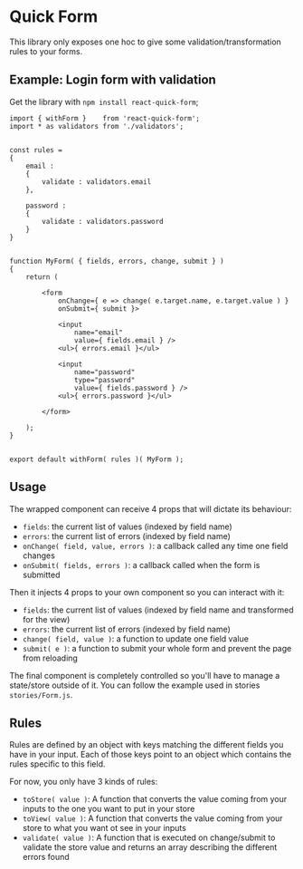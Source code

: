# Quick Form

This library only exposes one hoc to give some validation/transformation rules to your forms.


## Example: Login form with validation

Get the library with `npm install react-quick-form`;

```JS
import { withForm }    from 'react-quick-form';
import * as validators from './validators';


const rules =
{
    email :
    {
        validate : validators.email
    },

    password :
    {
        validate : validators.password
    }
}


function MyForm( { fields, errors, change, submit } )
{
    return (

        <form
            onChange={ e => change( e.target.name, e.target.value ) }
            onSubmit={ submit }>

            <input
                name="email"
                value={ fields.email } />
            <ul>{ errors.email }</ul>

            <input
                name="password"
                type="password"
                value={ fields.password } />
            <ul>{ errors.password }</ul>

        </form>

    );
}


export default withForm( rules )( MyForm );
```


## Usage

The wrapped component can receive 4 props that will dictate its behaviour:
- `fields`: the current list of values (indexed by field name)
- `errors`: the current list of errors (indexed by field name)
- `onChange( field, value, errors )`: a callback called any time one field changes
- `onSubmit( fields, errors )`: a callback called when the form is submitted

Then it injects 4 props to your own component so you can interact with it:
- `fields`: the current list of values (indexed by field name and transformed for the view)
- `errors`: the current list of errors (indexed by field name)
- `change( field, value )`: a function to update one field value
- `submit( e )`: a function to submit your whole form and prevent the page from reloading

The final component is completely controlled so you'll have to manage a state/store outside of it. You can follow the example used in stories `stories/Form.js`.


## Rules

Rules are defined by an object with keys matching the different fields you have in your input. Each of those keys point to an object which contains the rules specific to this field.

For now, you only have 3 kinds of rules:
- `toStore( value )`: A function that converts the value coming from your inputs to the one you want to put in your store
- `toView( value )`: A function that converts the value coming from your store to what you want ot see in your inputs
- `validate( value )`: A function that is executed on change/submit to validate the store value and returns an array describing the different errors found



